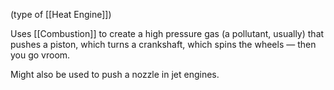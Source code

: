 (type of [[Heat Engine]])

Uses [[Combustion]] to create a high pressure gas (a pollutant, usually) that pushes a piston, which turns a crankshaft, which spins the wheels — then you go vroom.

Might also be used to push a nozzle in jet engines.
